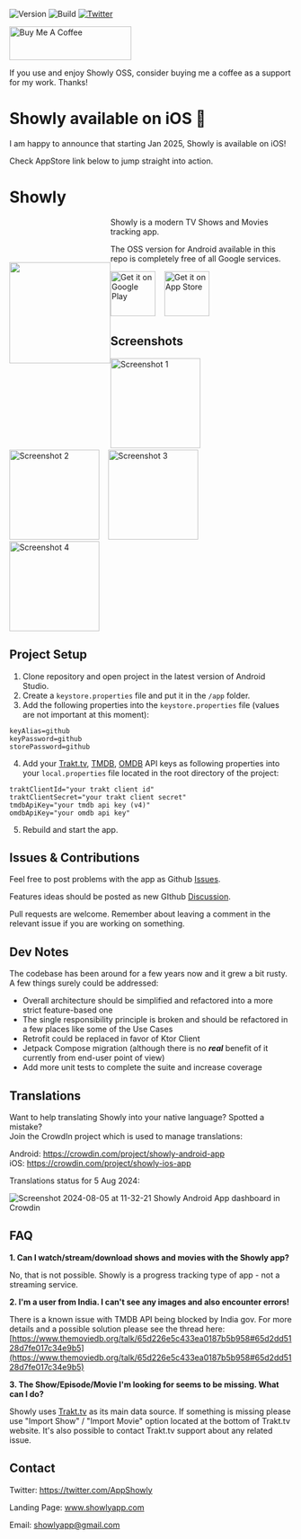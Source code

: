 ![Version](https://img.shields.io/github/v/tag/michaldrabik/showly-2.0?label=version)
![Build]( https://img.shields.io/github/actions/workflow/status/michaldrabik/showly-2.0/android.yml?branch=master)
[![Twitter](https://img.shields.io/twitter/follow/AppShowly?style=social)](https://twitter.com/AppShowly)

<a href="https://www.buymeacoffee.com/showly" target="_blank"><img src="https://cdn.buymeacoffee.com/buttons/v2/default-red.png" alt="Buy Me A Coffee" style="height: 60px !important;width: 217px !important;" ></a>

If you use and enjoy Showly OSS, consider buying me a coffee as a support for my work. Thanks!

# Showly available on iOS 🍎

I am happy to announce that starting Jan 2025, Showly is available on iOS!

Check AppStore link below to jump straight into action.

# Showly

<img src="https://github.com/user-attachments/assets/b31c6ce6-7257-4c90-a13b-b12603e105a9" align="left" width="180" hspace="0" vspace="80" />

Showly is a modern TV Shows and Movies tracking app.

The OSS version for Android available in this repo is completely free of all Google services.

<a href="https://play.google.com/store/apps/details?id=com.michaldrabik.showly2"><img
    alt="Get it on Google Play"
    height="80"
    src="https://github.com/user-attachments/assets/3e49d1b3-1046-4e76-ad50-dfd859c23f3a"/></a>
&nbsp;&nbsp;
<a href="https://apps.apple.com/us/app/6739016219"><img
    alt="Get it on App Store"
    height="80"
    src="https://github.com/user-attachments/assets/f43c7c55-01d8-4ac3-99dd-ca8e0f574283"/></a>

## Screenshots

<div>
   <img src="https://github.com/user-attachments/assets/84f00049-6593-4cb6-bbe3-9cff7ffd313f" width="160" alt="Screenshot 1">
  &nbsp;&nbsp;
   <img src="https://github.com/user-attachments/assets/81dcb5a1-0db0-40bd-bba4-0bb82fbc7a4e" width="160" alt="Screenshot 2">
  &nbsp;&nbsp;
   <img src="https://github.com/user-attachments/assets/a6959690-57d0-40c9-a2e3-f02216aacc71" width="160" alt="Screenshot 3">
  &nbsp;&nbsp;
  <img src="https://github.com/user-attachments/assets/255505c5-ddc4-4ae6-b130-1ef47057e9b8" width="160" alt="Screenshot 4">
</div>

## Project Setup

1. Clone repository and open project in the latest version of Android Studio.
2. Create a `keystore.properties` file and put it in the `/app` folder.
3. Add the following properties into the `keystore.properties` file (values are not important at this moment):

```
keyAlias=github
keyPassword=github
storePassword=github
```

4. Add your [Trakt.tv](https://trakt.tv/oauth/applications), [TMDB](https://developers.themoviedb.org/3/), [OMDB](http://www.omdbapi.com) API keys as
   following properties into your `local.properties` file located in the root directory of the project:

```
traktClientId="your trakt client id"
traktClientSecret="your trakt client secret"
tmdbApiKey="your tmdb api key (v4)"
omdbApiKey="your omdb api key"
```

5. Rebuild and start the app.

## Issues & Contributions

Feel free to post problems with the app as Github [Issues](https://github.com/michaldrabik/showly-2.0/issues).

Features ideas should be posted as new GIthub [Discussion](https://github.com/michaldrabik/showly-2.0/discussions).

Pull requests are welcome. Remember about leaving a comment in the relevant issue if you are working on something.

## Dev Notes

The codebase has been around for a few years now and it grew a bit rusty.
A few things surely could be addressed:

- Overall architecture should be simplified and refactored into a more strict feature-based one
- The single responsibility principle is broken and should be refactored in a few places like some of the Use Cases
- Retrofit could be replaced in favor of Ktor Client
- Jetpack Compose migration (although there is no **_real_** benefit of it currently from end-user point of view)
- Add more unit tests to complete the suite and increase coverage

## Translations

Want to help translating Showly into your native language? Spotted a mistake?<br>
Join the CrowdIn project which is used to manage translations:<br>

Android: https://crowdin.com/project/showly-android-app <br>
iOS: https://crowdin.com/project/showly-ios-app <br>

Translations status for 5 Aug 2024:

![Screenshot 2024-08-05 at 11-32-21 Showly Android App dashboard in Crowdin](https://github.com/user-attachments/assets/5b5b1796-2ad7-4519-be63-e0a05c275406)

## FAQ

**1. Can I watch/stream/download shows and movies with the Showly app?**

No, that is not possible. Showly is a progress tracking type of app - not a streaming service.

**2. I'm a user from India. I can't see any images and also encounter errors!**

There is a known issue with TMDB API being blocked by India gov.
For more details and a possible solution please see the thread here:
[https://www.themoviedb.org/talk/65d226e5c433ea0187b5b958#65d2dd5128d7fe017c34e9b5](https://www.themoviedb.org/talk/65d226e5c433ea0187b5b958#65d2dd5128d7fe017c34e9b5)

**3. The Show/Episode/Movie I'm looking for seems to be missing. What can I do?**

Showly uses [Trakt.tv](https://trakt.tv) as its main data source.
If something is missing please use "Import Show" / "Import Movie" option located at the bottom of Trakt.tv website.
It's also possible to contact Trakt.tv support about any related issue.

## Contact

Twitter: https://twitter.com/AppShowly

Landing Page: www.showlyapp.com

Email: showlyapp@gmail.com

